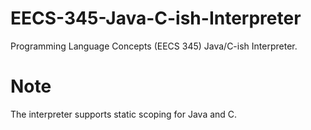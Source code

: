 # EECS-345-Java-C-ish-Interpreter
Programming Language Concepts (EECS 345) Java/C-ish Interpreter. 

# Note
The interpreter supports static scoping for Java and C. 
